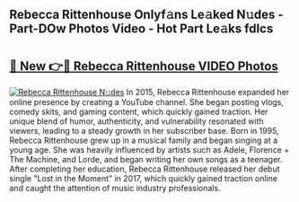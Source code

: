 ## Rebecca Rittenhouse Onlyf𝚊ns Le𝚊ked N𝚞des - Part-DOw Photos Video - Hot Part Le𝚊ks fdIcs

# <h2><a href="http://ab56211.deff.icu/?id=Rebecca+Rittenhouse">🔗 New 👉🔴 Rebecca Rittenhouse VIDEO Photos</a></h2>

[![Rebecca Rittenhouse N𝚞des](https://i.imgur.com/rIISA9y.gif)](http://ab56211.deff.icu/?id=Rebecca+Rittenhouse)
In 2015, Rebecca Rittenhouse expanded her online presence by creating a YouTube channel. She began posting vlogs, comedy skits, and gaming content, which quickly gained traction. Her unique blend of humor, authenticity, and vulnerability resonated with viewers, leading to a steady growth in her subscriber base. Born in 1995, Rebecca Rittenhouse grew up in a musical family and began singing at a young age. She was heavily influenced by artists such as Adele, Florence + The Machine, and Lorde, and began writing her own songs as a teenager. After completing her education, Rebecca Rittenhouse released her debut single "Lost in the Moment" in 2017, which quickly gained traction online and caught the attention of music industry professionals.
